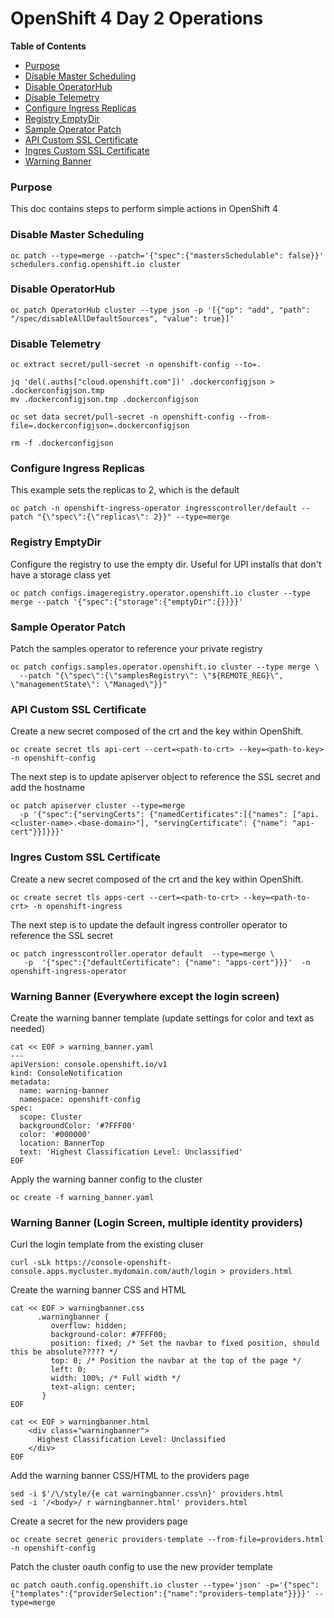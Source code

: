 # OpenShift 4 Day 2 Operations

**Table of Contents**
  - [Purpose](#Purpose)
  - [Disable Master Scheduling](#Disable-Master-Scheduling)
  - [Disable OperatorHub](#Disable-OperatorHub)
  - [Disable Telemetry](#Disable-Telemetry)
  - [Configure Ingress Replicas](#Configure-Ingress-Replicas)
  - [Registry EmptyDir](#Registry-EmptyDir)
  - [Sample Operator Patch](#Sample-Operator-Patch)
  - [API Custom SSL Certificate](#API-Custom-SSL-Certificate)
  - [Ingres Custom SSL Certificate](#Ingres-Custom-SSL-Certificate)
  - [Warning Banner](#Warning-Banner)

### Purpose

This doc contains steps to perform simple actions in OpenShift 4

### Disable Master Scheduling
```
oc patch --type=merge --patch='{"spec":{"mastersSchedulable": false}}' schedulers.config.openshift.io cluster
```

### Disable OperatorHub
```
oc patch OperatorHub cluster --type json -p '[{"op": "add", "path": "/spec/disableAllDefaultSources", "value": true}]'
```

### Disable Telemetry
```
oc extract secret/pull-secret -n openshift-config --to=.

jq 'del(.auths["cloud.openshift.com"])' .dockerconfigjson > .dockerconfigjson.tmp
mv .dockerconfigjson.tmp .dockerconfigjson

oc set data secret/pull-secret -n openshift-config --from-file=.dockerconfigjson=.dockerconfigjson

rm -f .dockerconfigjson
```

### Configure Ingress Replicas

This example sets the replicas to 2, which is the default

```
oc patch -n openshift-ingress-operator ingresscontroller/default --patch "{\"spec\":{\"replicas\": 2}}" --type=merge
```

### Registry EmptyDir

Configure the registry to use the empty dir. Useful for UPI installs that don't have a storage class yet
```
oc patch configs.imageregistry.operator.openshift.io cluster --type merge --patch '{"spec":{"storage":{"emptyDir":{}}}}'
```

### Sample Operator Patch

Patch the samples operator to reference your private registry

```
oc patch configs.samples.operator.openshift.io cluster --type merge \
  --patch "{\"spec\":{\"samplesRegistry\": \"${REMOTE_REG}\", \"managementState\": \"Managed\"}}"
```

### API Custom SSL Certificate

Create a new secret composed of the crt and the key within OpenShift.

```
oc create secret tls api-cert --cert=<path-to-crt> --key=<path-to-key> -n openshift-config
```

The next step is to update apiserver object to reference the SSL secret and add the hostname

```
oc patch apiserver cluster --type=merge 
  -p '{"spec":{"servingCerts": {"namedCertificates":[{"names": ["api.<cluster-name>.<base-domain>"], "servingCertificate": {"name": "api-cert"}}]}}}'
```

### Ingres Custom SSL Certificate

Create a new secret composed of the crt and the key within OpenShift.

```
oc create secret tls apps-cert --cert=<path-to-crt> --key=<path-to-crt> -n openshift-ingress
```

The next step is to update the default ingress controller operator to reference the SSL secret

```
oc patch ingresscontroller.operator default  --type=merge \
   -p  '{"spec":{"defaultCertificate": {"name": "apps-cert"}}}'  -n openshift-ingress-operator
```

### Warning Banner (Everywhere except the login screen)

Create the warning banner template (update settings for color and text as needed)

```
cat << EOF > warning_banner.yaml
---
apiVersion: console.openshift.io/v1
kind: ConsoleNotification
metadata:
  name: warning-banner
  namespace: openshift-config
spec:
  scope: Cluster
  backgroundColor: '#7FFF00'
  color: '#000000'
  location: BannerTop
  text: 'Highest Classification Level: Unclassified'
EOF
```

Apply the warning banner config to the cluster

```
oc create -f warning_banner.yaml
```

### Warning Banner (Login Screen, multiple identity providers)

Curl the login template from the existing cluser

```
curl -sLk https://console-openshift-console.apps.mycluster.mydomain.com/auth/login > providers.html
```

Create the warning banner CSS and HTML

```
cat << EOF > warningbanner.css
      .warningbanner {
         overflow: hidden;
         background-color: #7FFF00;
         position: fixed; /* Set the navbar to fixed position, should this be absolute????? */
         top: 0; /* Position the navbar at the top of the page */
         left: 0;
         width: 100%; /* Full width */
         text-align: center;
       }
EOF

cat << EOF > warningbanner.html
    <div class="warningbanner">
      Highest Classification Level: Unclassified
    </div>
EOF
```

Add the warning banner CSS/HTML to the providers page

```
sed -i $'/\/style/{e cat warningbanner.css\n}' providers.html
sed -i '/<body>/ r warningbanner.html' providers.html
```

Create a secret for the new providers page

```
oc create secret generic providers-template --from-file=providers.html -n openshift-config
```

Patch the cluster oauth config to use the new provider template

```
oc patch oauth.config.openshift.io cluster --type='json' -p='{"spec":{"templates":{"providerSelection":{"name":"providers-template"}}}}' --type=merge
```

